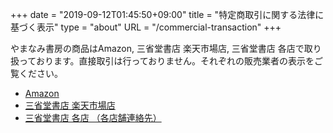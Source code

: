 +++
date = "2019-09-12T01:45:50+09:00"
title = "特定商取引に関する法律に基づく表示"
type = "about"
URL = "/commercial-transaction"
+++

やまなみ書房の商品はAmazon, 三省堂書店 楽天市場店, 三省堂書店 各店で取り扱っております。直接取引は行っておりません。それぞれの販売業者の表示をご覧ください。

* [Amazon](https://www.amazon.co.jp/gp/help/customer/display.html?nodeId=202008070)
* [三省堂書店 楽天市場店](https://www.rakuten.co.jp/books-sanseido/info.html)
* [三省堂書店 各店 （各店舗連絡先）](https://www.books-sanseido.co.jp/shop/)


